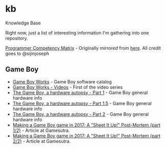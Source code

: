 # kb
Knowledge Base

Right now, just a list of interesting information I'm gathering into one
repository.

[Programmer Competency Matrix](http://htmlpreview.github.io/?https://github.com/okiwan/kb/blob/master/Programmer%20Competency%20Matrix.html) - Originally *mirrored* from [here](http://sijinjoseph.com/programmer-competency-matrix/). All credit goes to @sijinjoseph

## Game Boy

- [Game Boy Works](https://www.gameboyworks.com/) - Game Boy software calalog
- [Game Boy Works - Videos](https://www.youtube.com/watch?v=7O2R7QlyLkQ&feature=youtu.be) - First of the video series
- [The Game Boy, a hardware autopsy - Part 1](https://www.youtube.com/watch?v=RZUDEaLa5Nw) - Game Boy general hardware info
- [The Game Boy, a hardware autopsy - Part 1.5](https://www.youtube.com/watch?v=t0V-D2YMhrs) - Game Boy general hardware info
- [The Game Boy, a hardware autopsy - Part 2](https://www.youtube.com/watch?v=ecTQVa42sJc) - Game Boy general hardware info
- [Making a Game Boy game in 2017: A "Sheet It Up!" Post-Mortem (part
  1/2)](https://www.gamasutra.com/blogs/DoctorLudos/20171207/311143/Making_a_Game_Boy_game_in_2017_A_quotSheep_It_Upquot_PostMortem_part_12.php) - Article at Gamesutra.
- [Making a Game Boy game in 2017: A "Sheet It Up!" Post-Mortem (part
  2/2)](https://www.gamasutra.com/blogs/DoctorLudos/20171207/311143/Making_a_Game_Boy_game_in_2017_A_quotSheep_It_Upquot_PostMortem_part_12.php) - Article at Gamesutra.


